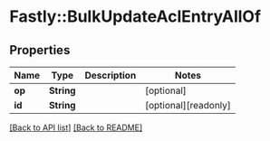 # Fastly::BulkUpdateAclEntryAllOf

## Properties

| Name | Type | Description | Notes |
| ---- | ---- | ----------- | ----- |
| **op** | **String** |  | [optional] |
| **id** | **String** |  | [optional][readonly] |

[[Back to API list]](../../README.md#endpoints) [[Back to README]](../../README.md)

